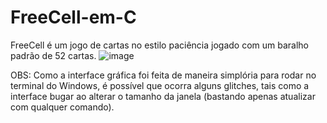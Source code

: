# FreeCell-em-C
FreeCell é um jogo de cartas no estilo paciência jogado com um baralho padrão de 52 cartas.
![image](https://user-images.githubusercontent.com/104333277/226990238-0702c126-6285-4c53-a79e-99a8b7f249cc.png)

OBS: Como a interface gráfica foi feita de maneira simplória para rodar no terminal do Windows, é possível que ocorra alguns glitches, tais como a interface bugar ao alterar o tamanho da janela (bastando apenas atualizar com qualquer comando).
